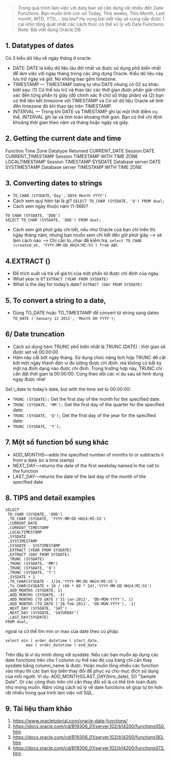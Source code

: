 > Trong quá trình làm việc với data bạn sẽ cần dùng rất nhiều đến Date Functions. Bạn muốn tính con số Today, This weeks, This Month, Last month, MTD, YTD,... bla bla? Hy vọng bài viết này sẽ cung cấp được 1 cái nhìn tổng quát nhất các cách thức có thể xử lý với Date Functions.
> Note: Bài viết dùng Oracle DB

## 1. Datatypes of dates
 Có 3 kiểu dữ liệu về ngày tháng ở oracle: 
* DATE: DATE là kiểu dữ liệu lâu đời nhất và được sử dụng phổ biến nhất để làm việc với ngày tháng trong các ứng dụng Oracle. Kiểu dữ liệu này lưu trữ ngày và giờ. Nó không bao gồm timezone.
* TIMESTAMP — TIMESTAMP tương tự như DATE nhưng có 02 sự khác biệt sau:
(1) Có thể lưu trữ và thao tác các thời gian được phân giải chính xác đến từng phần tỷ giây (độ chính xác 9 chữ số thập phân) và 
(2) bạn có thể liên kết timezone với TIMESTAMP và Cơ sở dữ liệu Oracle sẽ tính đến timezone đó khi thao tác trên TIMESTAMP.
* INTERVAL — Trong khi DATE và TIMESTAMP ghi lại một thời điểm cụ thể, INTERVAL ghi lại và tính toán khoảng thời gian. Bạn có thể chỉ định khoảng thời gian theo năm và tháng hoặc ngày và giây.

## 2. Getting the current date and time
Function	Time Zone	Datatype Returned
CURRENT_DATE	Session	DATE
CURRENT_TIMESTAMP	Session	TIMESTAMP WITH TIME ZONE
LOCALTIMESTAMP	Session	TIMESTAMP
SYSDATE	Database server	DATE
SYSTIMESTAMP	Database server	TIMESTAMP WITH TIME ZONE

## 3. Converting dates to strings 
* `TO_CHAR (SYSDATE,'Day', DDth Month YYYY')`
* Cách xem quý hiện tại là gì?
`SELECT TO_CHAR (SYSDATE, 'Q') FROM dual;`
* Cách xem ngày thuộc năm (1-366)?
```
TO_CHAR (SYSDATE, 'DDD')
SELECT TO_CHAR (SYSDATE, 'DDD') FROM dual;
```
* Cách xem giờ phút giây chi tiết, nếu như Oracle của bạn chỉ hiển thị ngày tháng năm, nhưng bạn muốn xem chi tiết đến giờ phút giây --> sẽ làm cách nào --> Chỉ cần to_char để kiểm tra. 
`select TO_CHAR (created_at, 'YYYY-MM-DD HH24:MI:SS') from ABC`

##  4.EXTRACT ()
*  Để trích xuất và trả về giá trị của một phần tử được chỉ định của ngày.
* What year is it?
`EXTRACT (YEAR FROM SYSDATE)`
* What is the day for today’s date?
`EXTRACT (DAY FROM SYSDATE) `

## 5. To convert a string to a date, 
* Dùng TO_DATE hoặc TO_TIMESTAMP để convert từ string sang dates
`TO_DATE ('January 12 2011', 'Month DD YYYY');`

## 6/ Date truncation
* Cách sử dụng hàm TRUNC phổ biến nhất là TRUNC (DATE) : thời gian sẽ được set về 00:00:00
* Hàm này cắt bớt ngày tháng. Sử dụng chức năng tích hợp TRUNC để cắt bớt một ngày thành đơn vị đo lường được chỉ định. mà không có bất kỳ mặt nạ định dạng nào được chỉ định. Trong trường hợp này, TRUNC chỉ cần đặt thời gian là 00:00:00. 
Cùng theo dõi các ví dụ sau sẽ hình dung ngay được nhé!

Set l_date to today’s date, but with the time set to 00:00:00:
* `TRUNC (SYSDATE);`
Get the first day of the month for the specified date:
* `TRUNC (SYSDATE, 'MM');`
Get the first day of the quarter for the specified date:
* `TRUNC (SYSDATE, 'Q');`
Get the first day of the year for the specified date:
* `TRUNC (SYSDATE, 'Y');`
## 7. Một số function bổ sung khác
* ADD_MONTHS—adds the specified number of months to or subtracts it from a date (or a time stamp)
* NEXT_DAY—returns the date of the first weekday named in the call to the function
* LAST_DAY—returns the date of the last day of the month of the specified date

## 8. TIPS and detail examples

```
SELECT 
 TO_CHAR (SYSDATE, 'DDD')
 ,TO_CHAR (SYSDATE, 'YYYY-MM-DD HH24:MI:SS')
 ,CURRENT_DATE
 ,CURRENT_TIMESTAMP
 ,LOCALTIMESTAMP
 ,SYSDATE
 ,SYSTIMESTAMP
 ,SYSDATE - SYSTIMESTAMP
 ,EXTRACT (YEAR FROM SYSDATE)
 ,EXTRACT (DAY FROM SYSDATE)
 ,TRUNC (SYSDATE)
 ,TRUNC (SYSDATE, 'MM')
 ,TRUNC (SYSDATE, 'Q')
 ,TRUNC (SYSDATE, 'Y')
 ,SYSDATE + 1
 ,TO_CHAR(SYSDATE - 1/24,'YYYY-MM-DD HH24:MI:SS')
 ,To_CHAR(SYSDATE + 10 / (60 * 60 * 24),'YYYY-MM-DD HH24:MI:SS')
 ,ADD_MONTHS (SYSDATE, 1)
 ,ADD_MONTHS (SYSDATE, -3)
 ,ADD_MONTHS (TO_DATE ('31-jan-2011', 'DD-MON-YYYY'), 1)
 ,ADD_MONTHS (TO_DATE ('28-feb-2011', 'DD-MON-YYYY'), -1)
 ,NEXT_DAY (SYSDATE, 'SAT')
 ,NEXT_DAY (SYSDATE, 'SATURDAY')
 ,LAST_DAY(SYSDATE)
FROM dual;
```
ngoài ra có thể tìm min or max của date theo cú pháp: 
```
select min ( order_datetime ) start_date, 
         max ( order_datetime ) end_date 
```
Trên đây là ví dụ mình dùng với sysdate. Nếu các bạn muốn áp dụng các date functions trên cho 1 column cụ thể nào đó của bảng chỉ cần thay sysdate bằng column_name là được. 
Hoặc muốn lồng nhiều các function vào nhau thì các bạn tùy biến thay đổi để phục vụ cho mục đích sử dụng của mỗi người. 
Ví dụ: 
ADD_MONTHS(LAST_DAY(hire_date), 5)) "Sample Date".
Or các công thức trên chỉ cần thay đổi số là có thể tính toán được như mong muốn. 
Năm vững cách xử lý về date functions sẽ giúp tự tin hơn rất nhiều trong quá trình làm việc với SQL.
## 9. Tài liệu tham khảo
1. https://www.oracletutorial.com/oracle-date-functions/
2. https://docs.oracle.com/cd/B19306_01/server.102/b14200/functions050.htm
3. https://docs.oracle.com/cd/B19306_01/server.102/b14200/functions183.htm
4. https://docs.oracle.com/cd/B19306_01/server.102/b14200/functions072.htm